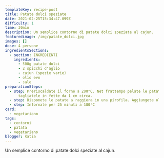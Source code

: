 ```yaml
---
templateKey: recipe-post
title: Patate dolci speziate
date: 2021-02-25T15:34:47.099Z
difficulty: 1
time: 30min
description: Un semplice contorno di patate dolci speziate al cajun.
featuredimage: /img/patate_dolci.jpg
images: []
dose: 4 persone
ingredientsSections:
  - section: INGREDIENTI
    ingredients:
      - 500g patate dolci
      - 2 spicchi d'aglio
      - cajun (spezie varie)
      - olio evo
      - sale
preparationSteps:
  - step: Preriscaldate il forno a 200°C. Net frattempo pelate le patate dolci e
      tagliatele in fette da 1 cm circa.
  - step: Disponete le patate a raggiera in una pirofila. Aggiungete olio, sale, aglio a fettine e il cajun.
  - step: Infornate per 25 minuti a 180°C
card: 
  - vegetariano
tags:
  - contorni
  - patata
  - vegetariano
blogger: Katia
---
```

Un semplice contorno di patate dolci speziate al cajun.
